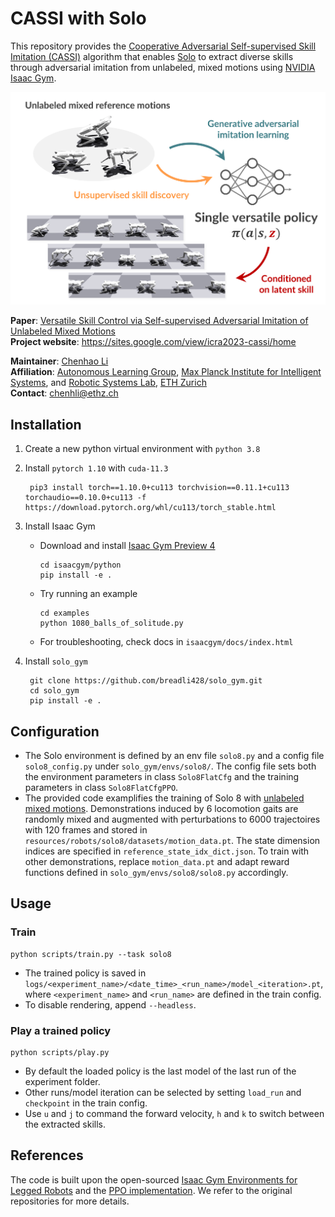 # CASSI with Solo

This repository provides the [Cooperative Adversarial Self-supervised Skill Imitation (CASSI)](https://arxiv.org/abs/2209.07899) algorithm that enables [Solo](https://open-dynamic-robot-initiative.github.io/) to extract diverse skills through adversarial imitation from unlabeled, mixed motions using [NVIDIA Isaac Gym](https://developer.nvidia.com/isaac-gym).

![abstract](abstract.png)

**Paper**: [Versatile Skill Control via Self-supervised Adversarial Imitation of Unlabeled Mixed Motions](https://arxiv.org/abs/2209.07899)  
**Project website**: https://sites.google.com/view/icra2023-cassi/home

**Maintainer**: [Chenhao Li](https://breadli428.github.io/)  
**Affiliation**: [Autonomous Learning Group](https://al.is.mpg.de/), [Max Planck Institute for Intelligent Systems](https://is.mpg.de/), and [Robotic Systems Lab](https://rsl.ethz.ch/), [ETH Zurich](https://ethz.ch/en.html)  
**Contact**: [chenhli@ethz.ch](mailto:chenhli@ethz.ch)

## Installation

1. Create a new python virtual environment with `python 3.8`
2. Install `pytorch 1.10` with `cuda-11.3`
        
        pip3 install torch==1.10.0+cu113 torchvision==0.11.1+cu113 torchaudio==0.10.0+cu113 -f https://download.pytorch.org/whl/cu113/torch_stable.html

3. Install Isaac Gym

   - Download and install [Isaac Gym Preview 4](https://developer.nvidia.com/isaac-gym)

        ```
        cd isaacgym/python
        pip install -e .
        ```

   - Try running an example

        ```
        cd examples
        python 1080_balls_of_solitude.py
        ```

   - For troubleshooting, check docs in `isaacgym/docs/index.html`

4. Install `solo_gym`

        git clone https://github.com/breadli428/solo_gym.git
        cd solo_gym
        pip install -e .

## Configuration
- The Solo environment is defined by an env file `solo8.py` and a config file `solo8_config.py` under `solo_gym/envs/solo8/`. The config file sets both the environment parameters in class `Solo8FlatCfg` and the training parameters in class `Solo8FlatCfgPPO`.
- The provided code examplifies the training of Solo 8 with [unlabeled mixed motions](https://youtu.be/SUQ_FoaJgnA?feature=shared). Demonstrations induced by 6 locomotion gaits are randomly mixed and augmented with perturbations to 6000 trajectoires with 120 frames and stored in `resources/robots/solo8/datasets/motion_data.pt`. The state dimension indices are specified in `reference_state_idx_dict.json`. To train with other demonstrations, replace `motion_data.pt` and adapt reward functions defined in `solo_gym/envs/solo8/solo8.py` accordingly.


## Usage

### Train

```
python scripts/train.py --task solo8
```

- The trained policy is saved in `logs/<experiment_name>/<date_time>_<run_name>/model_<iteration>.pt`, where `<experiment_name>` and `<run_name>` are defined in the train config.
- To disable rendering, append `--headless`.

### Play a trained policy

```
python scripts/play.py
```

- By default the loaded policy is the last model of the last run of the experiment folder.
- Other runs/model iteration can be selected by setting `load_run` and `checkpoint` in the train config.
- Use `u` and `j` to command the forward velocity, `h` and `k` to switch between the extracted skills.

## References

The code is built upon the open-sourced [Isaac Gym Environments for Legged Robots](https://github.com/leggedrobotics/legged_gym) and the [PPO implementation](https://github.com/leggedrobotics/rsl_rl). We refer to the original repositories for more details.